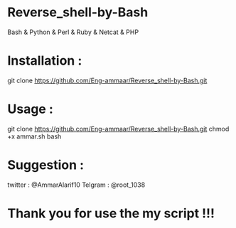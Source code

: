 # Reverse_shell-by-Bash

Bash & Python & Perl & Ruby & Netcat & PHP 

# Installation :

git clone  https://github.com/Eng-ammaar/Reverse_shell-by-Bash.git



# Usage :

git clone  https://github.com/Eng-ammaar/Reverse_shell-by-Bash.git
chmod +x ammar.sh 
bash


# Suggestion  :

twitter : @AmmarAlarif10
Telgram : @root_1038



# Thank you for use the my script !!! 
